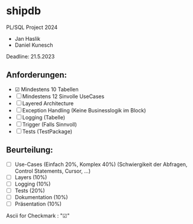 # shipdb
PL/SQL Project 2024

- Jan Haslik
- Daniel Kunesch

Deadline: 21.5.2023

## Anforderungen:
  + ☑ Mindestens 10 Tabellen
  + ☐ Mindestens 12 Sinvolle UseCases
  + ☐ Layered Architecture
  + ☐ Exception Handling (Keine Businesslogik im Block)
  + ☐ Logging (Tabelle)
  + ☐ Trigger (Falls Sinnvoll) 
  + ☐ Tests (TestPackage)

## Beurteilung: 
  + ☐ Use-Cases (Einfach 20%, Komplex 40%) (Schwiergikeit der Abfragen, Control Statements, Cursor, …)
  + ☐ Layers (10%)
  + ☐ Logging (10%)
  + ☐ Tests (20%)
  + ☐ Dokumentation (10%)
  + ☐ Präsentation (10%)

Ascii for Checkmark : "☑"
